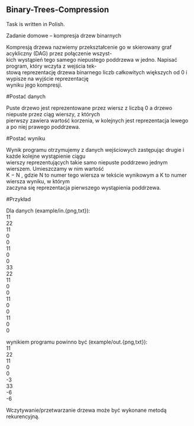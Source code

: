 ## Binary-Trees-Compression

Task is written in Polish.  

Zadanie domowe – kompresja drzew binarnych  

Kompresją drzewa nazwiemy przekształcenie go w skierowany graf acykliczny (DAG) przez połączenie wszyst-  
kich wystąpień tego samego niepustego poddrzewa w jedno. Napisać program, który wczyta z wejścia tek-  
stową reprezentację drzewa binarnego liczb całkowitych większych od 0 i wypisze na wyjście reprezentację  
wyniku jego kompresji.  

#Postać danych

Puste drzewo jest reprezentowane przez wiersz z liczbą 0 a drzewo niepuste przez ciąg wierszy, z których  
pierwszy zawiera wartość korzenia, w kolejnych jest reprezentacja lewego a po niej prawego poddrzewa.  

#Postać wyniku

Wynik programu otrzymujemy z danych wejściowych zastępując drugie i każde kolejne wystąpienie ciągu  
wierszy reprezentujących takie samo niepuste poddrzewo jednym wierszem. Umieszczamy w nim wartość  
K − N , gdzie N to numer tego wiersza w tekście wynikowym a K to numer wiersza wyniku, w którym  
zaczyna się reprezentacja pierwszego wystąpienia poddrzewa.  

#Przykład

Dla danych (example/in.{png,txt}):  
11  
22  
11  
0  
0  
11  
0  
0  
33  
22  
11  
0  
0  
11  
0  
0  
11  
0  
0  

wynikiem programu powinno być (example/out.{png,txt}):  
11  
22  
11  
0  
0  
-3  
33  
-6  
-6  

Wczytywanie/przetwarzanie drzewa może być wykonane metodą rekurencyjną.

